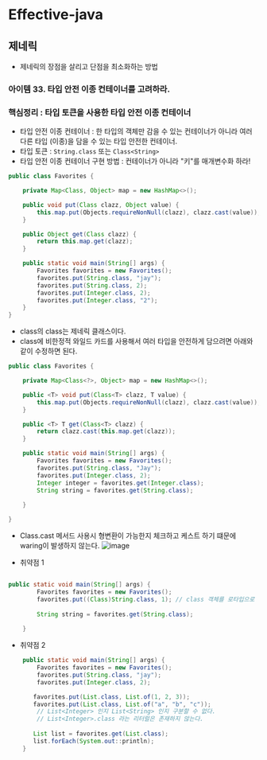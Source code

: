 # Effective-java
## 제네릭
* 제네릭의 장점을 살리고 단점을 최소화하는 방법

### 아이템 33. 타입 안전 이종 컨테이너를 고려하라.

### 핵심정리 : 타입 토큰을 사용한 타입 안전 이종 컨테이너
* 타입 안전 이종 컨테이너 : 한 타입의 객체만 감을 수 있는 컨테이너가 아니라 여러 다른 타입 (이종)을 담을 수 있는 타입 안전한 컨테이너.
* 타입 토큰 : `String.class` 또는 `Class<String>`
* 타입 안전 이종 컨테이너 구현 방법 : 컨테이너가 아니라 "키"를 매개변수화 하라!


```java
public class Favorites {

    private Map<Class, Object> map = new HashMap<>();

    public void put(Class clazz, Object value) {
        this.map.put(Objects.requireNonNull(clazz), clazz.cast(value));
    }

    public Object get(Class clazz) {
        return this.map.get(clazz);
    }

    public static void main(String[] args) {
        Favorites favorites = new Favorites();
        favorites.put(String.class, "jay");
        favorites.put(String.class, 2);
        favorites.put(Integer.class, 2);
        favorites.put(Integer.class, "2");
    }
}
```

* class의 class는 제네릭 클래스이다.
* class에 비한정적 와일드 카드를 사용해서 여러 타입을 안전하게 담으려면 아래와 같이 수정하면 된다.

```java
public class Favorites {

	private Map<Class<?>, Object> map = new HashMap<>();

	public <T> void put(Class<T> clazz, T value) {
		this.map.put(Objects.requireNonNull(clazz), clazz.cast(value));
	}

	public <T> T get(Class<T> clazz) {
		return clazz.cast(this.map.get(clazz));
	}

	public static void main(String[] args) {
		Favorites favorites = new Favorites();
		favorites.put(String.class, "Jay");
		favorites.put(Integer.class, 2);
		Integer integer = favorites.get(Integer.class);
		String string = favorites.get(String.class);
		
	}

}

```  
* Class.cast 메서드 사용시 형변환이 가능한지 체크하고 케스트 하기 떄문에 waring이 발생하지 않는다.
![image](https://github.com/JayPark7821/effective-java/assets/60100532/077b33b3-0926-4e4d-810f-1447c2502a97)

* 취약점 1
```java

public static void main(String[] args) {
		Favorites favorites = new Favorites();
		favorites.put((Class)String.class, 1); // class 객체를 로타입으로 넘기면 타입 안정성을 보장할 수 있는 방법이 없다.
		  
		String string = favorites.get(String.class);
		
	}

```

* 취약점 2
```java
    public static void main(String[] args) {
        Favorites favorites = new Favorites();
        favorites.put(String.class, "jay");
        favorites.put(Integer.class, 2);

       favorites.put(List.class, List.of(1, 2, 3)); 
       favorites.put(List.class, List.of("a", "b", "c"));
        // List<Integer> 인지 List<String> 인지 구분할 수 없다.
        // List<Integer>.class 라는 리터럴은 존재하지 않는다.
    
       List list = favorites.get(List.class);
       list.forEach(System.out::println);
    }
```
